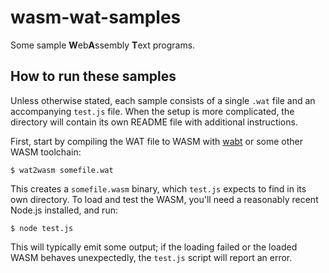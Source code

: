 # wasm-wat-samples

Some sample **W**eb**A**ssembly **T**ext programs.

## How to run these samples

Unless otherwise stated, each sample consists of a single `.wat` file and an
accompanying `test.js` file. When the setup is more complicated, the directory
will contain its own README file with additional instructions.

First, start by compiling the WAT file to WASM with [wabt](https://github.com/WebAssembly/wabt)
or some other WASM toolchain:

```
$ wat2wasm somefile.wat
```

This creates a `somefile.wasm` binary, which `test.js` expects to find in its
own directory. To load and test the WASM, you'll need a reasonably recent
Node.js installed, and run:

```
$ node test.js
```

This will typically emit some output; if the loading failed or the loaded WASM
behaves unexpectedly, the `test.js` script will report an error.
